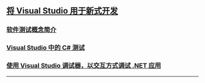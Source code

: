 ## [将 Visual Studio 用于新式开发](https://learn.microsoft.com/zh-cn/training/paths/visual-studio/)
### [软件测试概念简介](IntroTesting.md)
### [Visual Studio 中的 C# 测试](TestingInVS/README.md)
### [使用 Visual Studio 调试器，以交互方式调试 .NET 应用](InteractivelyDebug/DotNetDebugging/README.md)

---
